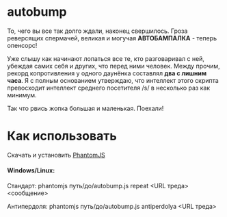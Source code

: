 # autobump
То, чего вы все так долго ждали, наконец свершилось. Гроза реверсящих спермачей, великая и могучая **АВТОБАМПАЛКА** - теперь опенсорс!

Уже слышу как начинают лопаться все те, кто разговаривал с ней, убеждая самих себя и других, что перед ними человек. Между прочим, рекорд копротивления у одного даунёнка составлял **два с лишним часа**. Я с полным основанием утверждаю, что интеллект этого скрипта превосходит интеллект среднего посетителя /s/ в несколько раз как минимум.

Так что рвись жопка большая и маленькая. Поехали!

# Как использовать
Скачать и установить [PhantomJS](http://phantomjs.org/)
#### Windows/Linux:
Стандарт: phantomjs путь/до/autobump.js repeat \<URL треда> \<сообщение>

Антипердоля: phantomjs путь/до/autobump.js antiperdolya \<URL треда>
